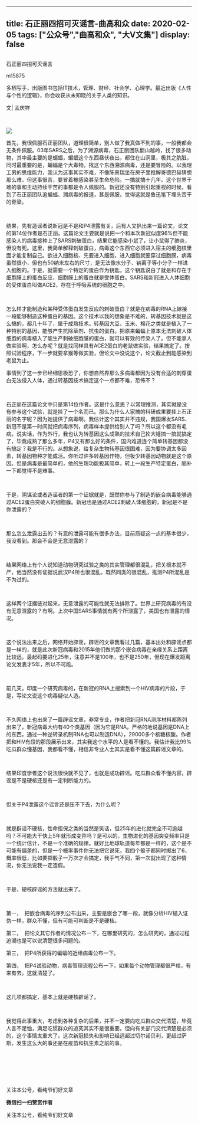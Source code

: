 
---
title:   石正丽四招可灭谣言-曲高和众
date: 2020-02-05
tags: ["公众号","曲高和众", "大V文集"]
display: false
---


## 



石正丽四招可灭谣言




m15875




多栖写手，出版图书包括IT技术，管理、财经、社会学、心理学。最近出版《人性与个性的逻辑》，你会收获从未知晓的关于人类的知识。


文| 孟庆祥



&nbsp;

<img class="rich_pages" data-ratio="0.6472945891783567" data-s="300,640" src="https://mmbiz.qpic.cn/mmbiz_jpg/fxGMiaL5Zj1hQwFqSPR7Ima5IKkHN5G1Vuwz343HgInVE4bm7mgXSR4sAOo4CYtfjKAHcyR8MJtCjB6GvEIBZLQ/640?wx_fmt=jpeg" data-type="jpeg" data-w="998" style=""/>



首先，我很佩服石正丽团队，道理很简单，别人做了我真做不到的事，一般我都会无条件佩服。03年SARS之后，为了溯源病毒，石正丽团队翻山越岭，找了很多动物，其中最主要的是蝙蝠，蝙蝠这个东西昼伏夜出，都住在山洞里，极其之肮脏，同时最重要的是，蝙蝠是个大毒物，找这个东西溯源病毒，还是要冒险的。以我理工男的思维能力，我认为这事其实不难，不像陈景瑞坐在房子里推解哥德巴赫猜想那么难，但这事很苦，要冒着被感染甚至生命危险。一搞就搞十几年。这个世界干难的事和主动持续干苦的事都是令人佩服的。新冠还没有特别引起重视的时候，看到了石正丽团队追蝙蝠、溯病毒的报道，甚是佩服，觉得这就是鲁迅笔下埋头苦干的脊梁。

&nbsp;

结果，先有造谣者说新冠是不是和P4泄露有关，后有人又扒出来一篇论文，论文的第14位作者是石正丽。这篇论文主要就是说把一个和本次新冠似度96%但不能感染人的病毒接种上了SARS刺破蛋白，结果它能感染小鼠了，让小鼠得了肺炎，但没有死。这里，我简单解释刺破蛋白，病毒这个东西它必须进入宿主的细胞核里面才能复制自己。欲进入细胞核、先要进入细胞，进入细胞就要穿过细胞膜，病毒虽然很小，但也有50纳米左右的尺寸，是无法像水分子、钠离子等小分子一样进入细胞的。于是，就需要一个特定的蛋白作为钥匙，这个钥匙说白了就是和存在于细胞膜上的蛋白反应，细胞膜上的蛋白就是受体蛋白。SARS和新冠进入人体细胞的受体蛋白叫做ACE2，存在于呼吸系统的细胞之中。

&nbsp;

怎么样才能制造和某种受体蛋白发生反应的刺破蛋白？就是在病毒的RNA上嫁接一段能够制造这种蛋白的基因。这个技术以我的想象是不难的，转基因技术就是这么搞的，都几十年了，属于成熟技术。转基因大豆、玉米、棉花之类就是植入了一种特别的基因，能够产生抗除草剂、抗虫的蛋白。把原来蝙蝠上原本无法刺破人体细胞的病毒植入了能生产刺破细胞膜的蛋白，就可以有效的传染人了。但不能拿人做实验啊，怎么办呢？就是找同样具有ACE2蛋白的老鼠做实验，结果搞定了。按照试验程序，下一步就要拿猴等做实验，但论文中没说这个，论文截止到能感染到老鼠为止。



事情到了这一步已经细思极恐了，你想自然界那么多病毒都因为没有合适的刺穿蛋白无法侵入人体，通过转基因技术搞定这个一点都不难，恐怖不？

&nbsp;

石正丽在这篇论文中只是第14位作者。这是什么意思？以常理推测，其实就是没有参与这个试验，就是挂了一个名而已。那么为什么人家搞的科研成果要挂上石正丽的名字呢？因为她提供了病毒啊。我估计这个其实并不违规，我国爆发SARS、新冠不是第一时间就把病毒序列，病毒样本提供给别人了吗？所以这个都没有毛病。说实话，作为外行，我也认为转基因这么成熟的技术自己抡大锤搞一搞就搞定了，毕竟成熟了那么多年，P4又有那么好的条件，国内难道连个简单转基因都没有搞定？我是不行的。从想象说，给复杂生物转基因很困难，因为要协调太多因素，转基因物种才能成活。你听过许多转基因作物，但极少转基因动物就是这个原因。但是病毒是最简单的，他的生理功能极其简单，转上一段生产特定蛋白，脑补一下都觉得不是难事。

&nbsp;

于是，阴谋论或者造谣者的第一个证据就是，既然你参与了制造的嵌合病毒能够通过ACE2蛋白突破人的细胞膜。新冠也是通过ACE2刺破人体细胞的，新冠是不是你泄露的？

&nbsp;

那么怎么泄露出去的？有意的泄露可能有很多办法，目前质疑这一点的基本很少，我没看到。那会不会是无意泄露的？

&nbsp;

结果网络上有个人说知道动物研究试验之类的其实管理都很混乱，把关根本就不严，他当然没有证据说武汉P4所也很混乱。既然同类的很混乱，推测P4所混乱是不为过的。

&nbsp;

这样两个证据链对起来，无意泄露的可能性就无法排除了。世界上研究病毒的有没有无意泄露的？有啊。上次中国SARS事情就有两个所泄露了，美国也有泄露的情况。

&nbsp;

这个说法出来之后，网络开始辟谣，辟谣的文章我看过几篇，基本出处和辟谣点都是一样的，就是此次新冠病毒和2015年他们做的那个嵌合病毒在亲缘关系上距离比较远，最起码要进化25年，注意并不是100年，也不是250年，但现在爆发距离论文发表才5年，所以不可能。

&nbsp;

前几天，印度一个研究病毒的，在新冠的RNA上搜索到一个HIV病毒的片段，于是，写论文说这个病毒疑似人造。

&nbsp;

不久网络上也出来了一篇辟谣文章，非常专业，作者把新冠RNA测序材料都陈列出来了，新冠病毒大约有40个类基因（因为它是RNA，严格的地说基因是DNA上的东西，通过一种逆转录机制RNA也可以制造DNA），29000多个核糖核酸。作者把和HIV有段的那段展示出来，其实我这个水平的人是看不懂的。我估计我比99%吃瓜群众懂基因，我都看不懂，相信非专业人士其实是看不懂这篇辟谣文章的。

&nbsp;

结果印度学者这个说法很快就不见了，也就是成功辟谣。吃瓜群众看不懂内容，辟谣是不是硬核还是有一定判断能力的。

&nbsp;

但关于P4泄露这个谣言还是压不下去，为什么呢？

&nbsp;

就是辟谣不硬核，性命担保之类的当然是笑话，但25年的进化就完全不可逾越吗？不可能大干快上5年就形成变异吗？是可以的，生物进化的基因突变频率只是一个统计估计，不是一个准确的规律。就好比地球轨道每年都是一样的，这个是不可能有偏差的，但是一个概率事件你无法把它说死，我四个骰子都同时掷出了6，概率很低，比如要掷骰子一万次才会搞定，我手气不同，第一次就出现了这种情况，你无法说我一定造假。

&nbsp;

于是，硬核辟谣的方法就出来了。

&nbsp;

第一，&nbsp;&nbsp;把嵌合病毒的序列公布出来，主要是嵌合了哪一段，就像分析HIV植入证伪一样，群众不懂，但有可能可判断是不是硬核。

第二，&nbsp;&nbsp;把论文其它作者的情况公布一下，在哪里研究的，怎么研究的，通过过程追溯也是可以说清楚很多问题的。

第三，&nbsp;&nbsp;把P4所获得的蝙蝠的近缘病毒公布一下。

第四，&nbsp;&nbsp;把P4试验动物，病毒管理流程公布一下，如果每个动物管理都很严格，有来有去，这就清楚了。

&nbsp;

这几项都搞定，基本上就是硬核辟谣了。

&nbsp;

我觉得此事重大，考虑到各种复杂的后果，并不一定要向吃瓜群众交代清楚，毕竟人言不足恤，满足吃惯群众的追究其实不是很重要。但向有关部门交代清楚是必须的，这个事情太重大了。这次新冠损失和影响已经远超过切尔诺贝利，更超过萨斯，发生这么大的事还是在疫苗和抗生素之前的事。

&nbsp;

&nbsp;

&nbsp;



关注本公号，看纯爷们好文章


**微信扫一扫赞赏作者**






关注本公号，看纯爷们好文章








